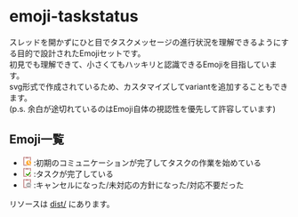 # emoji-taskstatus

スレッドを開かずにひと目でタスクメッセージの進行状況を理解できるようにする目的で設計されたEmojiセットです。  
初見でも理解できて、小さくてもハッキリと認識できるEmojiを目指しています。  
svg形式で作成されているため、カスタマイズしてvariantを追加することもできます。  
(p.s. 余白が途切れているのはEmoji自体の視認性を優先して許容しています)

## Emoji一覧

- <img alt="taskstatus_inprogress" src="src/taskstatus_inprogress.svg" width="16"/> :初期のコミュニケーションが完了してタスクの作業を始めている
- <img alt="taskstatus_done" src="src/taskstatus_done.svg" width="16"/> :タスクが完了している
- <img alt="taskstatus_cancel" src="src/taskstatus_cancel.svg" width="16"/> :キャンセルになった/未対応の方針になった/対応不要だった

リソースは [dist/](dist/) にあります。
